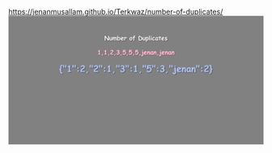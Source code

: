 https://jenanmusallam.github.io/Terkwaz/number-of-duplicates/
![](https://github.com/Jenanmusallam/Terkwaz/blob/main/number-of-duplicates/number-of-duplicates.png)
